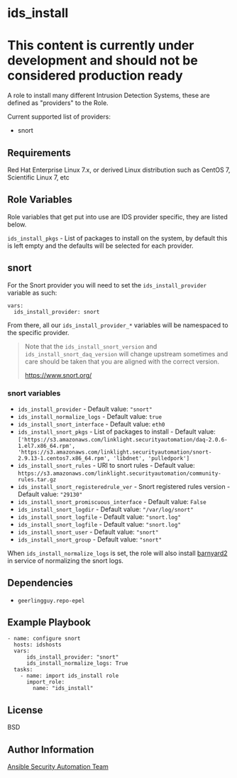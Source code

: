 ids_install
===========

# This content is currently under development and should not be considered production ready

A role to install many different Intrusion Detection Systems, these are defined
as "providers" to the Role.

Current supported list of providers:
* snort

Requirements
------------

Red Hat Enterprise Linux 7.x, or derived Linux distribution such as CentOS 7,
Scientific Linux 7, etc

Role Variables
--------------

Role variables that get put into use are IDS provider specific, they are listed
below.

`ids_install_pkgs` - List of packages to install on the system, by default this
is left empty and the defaults will be selected for each provider.

## snort

For the Snort provider you will need to set the `ids_install_provider` variable
as such:

    vars:
      ids_install_provider: snort

From there, all our `ids_install_provider_*` variables will be namespaced to the
specific provider.

> Note that the `ids_install_snort_version` and `ids_install_snort_daq_version`
> will change upstream sometimes and care should be taken that you are aligned
> with the correct version.
>
>   https://www.snort.org/

### snort variables

* `ids_install_provider` - Default value: `"snort"`
* `ids_install_normalize_logs` - Default value: `true`
* `ids_install_snort_interface` - Default value: `eth0`
* `ids_install_snort_pkgs` - List of packages to install - Default value:
  `['https://s3.amazonaws.com/linklight.securityautomation/daq-2.0.6-1.el7.x86_64.rpm', 'https://s3.amazonaws.com/linklight.securityautomation/snort-2.9.13-1.centos7.x86_64.rpm', 'libdnet', 'pulledpork']`
* `ids_install_snort_rules` - URI to snort rules - Default value:
  `https://s3.amazonaws.com/linklight.securityautomation/community-rules.tar.gz`
* `ids_install_snort_registeredrule_ver` - Snort registered rules version - Default value: `"29130"`
* `ids_install_snort_promiscuous_interface` - Default value: `False`
* `ids_install_snort_logdir` - Default value: `"/var/log/snort"`
* `ids_install_snort_logfile` - Default value: `"snort.log"`
* `ids_install_snort_logfile` - Default value: `"snort.log"`
* `ids_install_snort_user` - Default value: `"snort"`
* `ids_install_snort_group` - Default value: `"snort"`

When `ids_install_normalize_logs` is set, the role will also install
[barnyard2](https://github.com/firnsy/barnyard2) in service of normalizing the
snort logs.


Dependencies
------------

* `geerlingguy.repo-epel`


Example Playbook
----------------

    - name: configure snort
      hosts: idshosts
      vars:
          ids_install_provider: "snort"
          ids_install_normalize_logs: True
      tasks:
        - name: import ids_install role
          import_role:
            name: "ids_install"

License
-------

BSD

Author Information
------------------

[Ansible Security Automation Team](https://github.com/ansible-security)
